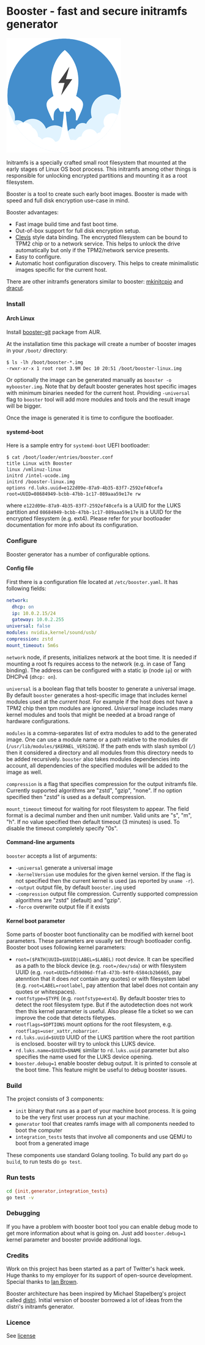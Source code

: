# Booster - fast and secure initramfs generator

![Booster initramfs generator](docs/booster.png)

Initramfs is a specially crafted small root filesystem that mounted at the early stages of Linux OS boot process.
This initramfs among other things is responsible for unlocking encrypted partitions and mounting it as a root filesystem.

Booster is a tool to create such early boot images. Booster is made with speed and full disk encryption use-case in mind.

Booster advantages:
 * Fast image build time and fast boot time.
 * Out-of-box support for full disk encryption setup.
 * [Clevis](https://github.com/latchset/clevis/) style data binding. The encrypted filesystem can be bound
   to TPM2 chip or to a network service. This helps to unlock the drive automatically but only if the TPM2/network service
   presents.
 * Easy to configure.
 * Automatic host configuration discovery. This helps to create minimalistic images specific for the current host.

There are other initramfs generators similar to booster: [mkinitcpio](https://git.archlinux.org/mkinitcpio.git/) and [dracut](https://dracut.wiki.kernel.org/index.php/Main_Page).

### Install
#### Arch Linux
Install [booster-git](https://aur.archlinux.org/packages/booster-git/) package from AUR.

At the installation time this package will create a number of booster images in your `/boot/` directory:
```shell
$ ls -lh /boot/booster-*.img
-rwxr-xr-x 1 root root 3.9M Dec 10 20:51 /boot/booster-linux.img
```

Or optionally the image can be generated manually as `booster -o mybooster.img`. Note that by default booster generates
host specific images with minimum binaries needed for the current host. Providing `-universal` flag to `booster` tool
will add more modules and tools and the result image will be bigger.

Once the image is generated it is time to configure the bootloader.

#### systemd-boot
Here is a sample entry for `systemd-boot` UEFI bootloader:

```
$ cat /boot/loader/entries/booster.conf
title Linux with Booster
linux /vmlinuz-linux
initrd /intel-ucode.img
initrd /booster-linux.img
options rd.luks.uuid=e122d09e-87a9-4b35-83f7-2592ef40cefa root=UUID=08684949-bcbb-47bb-1c17-089aaa59e17e rw
```

where `e122d09e-87a9-4b35-83f7-2592ef40cefa` is a UUID for the LUKS partition and `08684949-bcbb-47bb-1c17-089aaa59e17e` is
a UUID for the encrypted filesystem (e.g. ext4). Please refer for your bootloader documentation for more info about its
configuration.

### Configure
Booster generator has a number of configurable options.

#### Config file
First there is a configuration file located at `/etc/booster.yaml`. It has following fields:

```yaml
network:
  dhcp: on
  ip: 10.0.2.15/24
  gateway: 10.0.2.255
universal: false
modules: nvidia,kernel/sound/usb/
compression: zstd
mount_timeout: 5m6s
```

`network` node, if presents, initializes network at the boot time. It is needed if mounting a root fs requires access to the network (e.g. in case of Tang binding).
The address can be configured with a static ip (node `ip`) or with DHCPv4 (`dhcp: on`).

`universal` is a boolean flag that tells booster to generate a universal image.
By default `booster` generates a host-specific image that includes kernel modules used at the *current host*.
For example if the host does not have a TPM2 chip then tpm modules are ignored.
*Universal* image includes many kernel modules and tools that might be needed at a broad range of hardware configurations.

`modules` is a comma-separates list of extra modules to add to the generated image. One can use a module name or a path relative
to the modules dir (`/usr/lib/modules/$KERNEL_VERSION`). If the path ends with slash symbol (`/`) then it considered a directory
and all modules from this directory needs to be added recursively. `booster` also takes modules dependencies into account, all dependencies
of the specified modules will be added to the image as well.

`compression` is a flag that specifies compression for the output initramfs file. Currently supported algorithms are "zstd", "gzip", "none".
If no option specified then "zstd" is used as a default compression.

`mount_timeout` timeout for waiting for root filesystem to appear. The field format is a decimal number and then unit number.
Valid units are "s", "m", "h". If no value specified then default timeout (3 minutes) is used.
To disable the timeout completely specify "0s".

#### Command-line arguments
`booster` accepts a list of arguments:
 * `-universal` generate a universal image
 * `-kernelVersion` use modules for the given kernel version. If the flag is not specified then the current kernel is used (as reported by `uname -r`).
 * `-output` output file, by default `booster.img` used
 * `-compression` output file compression. Currently supported compression algorithms are "zstd" (default) and "gzip".
 * `-force` overwrite output file if it exists

#### Kernel boot parameter
Some parts of booster boot functionality can be modified with kernel boot parameters. These parameters are usually set through bootloader config.
Booster boot uses following kernel parameters:
 * `root=($PATH|UUID=$UUID|LABEL=$LABEL)` root device. It can be specified as a path to the block device (e.g. `root=/dev/sda`) or with filesystem UUID (e.g. `root=UUID=fd59d06d-ffa8-473b-94f0-6584cb2b6665`, pay atenntion that it does *not* contain any quotes) or with filesystem label (e.g. `root=LABEL=rootlabel`, pay attention that label does not contain any quotes or whitespaces).
 * `rootfstype=$TYPE` (e.g. `rootfstype=ext4`). By default booster tries to detect the root filesystem type. But if the autodetection does not work then this kernel parameter is useful.
   Also please file a ticket so we can improve the code that detects filetypes.
 * `rootflags=$OPTIONS` mount options for the root filesystem, e.g. `rootflags=user_xattr,nobarrier`.
 * `rd.luks.uuid=$UUID` UUID of the LUKS partition where the root partition is enclosed. booster will try to unlock this LUKS device.
 * `rd.luks.name=$UUID=$NAME` similar to `rd.luks.uuid` parameter but also specifies the name used for the LUKS device opening.
 * `booster.debug=1` enable booster debug output. It is printed to console at the boot time. This feature might be useful to debug booster issues.

### Build
The project consists of 3 components:
 * `init` binary that runs as a part of your machine boot process. It is going to be the very first user process run at your machine.
 * `generator` tool that creates ramfs image with all components needed to boot the computer
 * `integration_tests` tests that involve all components and use QEMU to boot from a generated image

These components use standard Golang tooling. To build any part do `go build`, to run tests do `go test`.

### Run tests
 ```bash
cd {init,generator,integration_tests}
go test -v
 ```

### Debugging
If you have a problem with booster boot tool you can enable debug mode to get more
information about what is going on. Just add `booster.debug=1` kernel parameter and booster
provide additional logs.

### Credits
Work on this project has been started as a part of Twitter's hack week. Huge thanks to my employer for its support
of open-source development. Special thanks to [Ian Brown](https://twitter.com/igb).

Booster architecture has been inspired by Michael Stapelberg's project called [distri](https://distr1.org/).
Initial version of booster borrowed a lot of ideas from the distri's initramfs generator.

### Licence
See [license](LICENSE)
